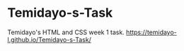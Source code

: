 # Temidayo-s-Task
Temidayo's HTML and CSS week 1 task.
https://temidayo-l.github.io/Temidayo-s-Task/
